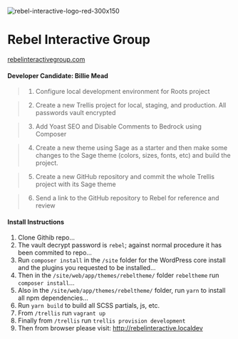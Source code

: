 
![rebel-interactive-logo-red-300x150](https://billiemead.com/files/rebel-interactive-logo-red-300x150.png)
# Rebel Interactive Group
[rebelinteractivegroup.com](https://rebelinteractivegroup.com/)

#### Developer Candidate: Billie Mead


> 1) Configure local development environment for Roots project

> 2) Create a new Trellis project for local, staging, and production. All passwords vault encrypted

> 3) Add Yoast SEO and Disable Comments to Bedrock using Composer

> 4) Create a new theme using Sage as a starter and then make some changes to the Sage theme (colors, sizes, fonts, etc) and build the project.

> 5) Create a new GitHub repository and commit the whole Trellis project with its Sage theme

> 6) Send a link to the GitHub repository to Rebel for reference and review

#### Install Instructions

1. Clone Githib repo...
2. The vault decrypt password is `rebel`; against normal procedure it has been commited to repo...
3. Run `composer install` in the `/site` folder for the WordPress core install and the plugins you requested to be installed...
4. Then in the `/site/web/app/themes/rebeltheme/` folder `rebeltheme` run `composer install`...
5. Also in the `/site/web/app/themes/rebeltheme/` folder, run `yarn` to install all npm dependencies...
6. Run `yarn build` to build all SCSS partials, js, etc.
7. From `/trellis` run `vagrant up`
8. Finally from `/trellis` run `trellis provision development`
9. Then from browser please visit: http://rebelinteractive.localdev